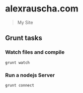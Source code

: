 # alexrauscha.com
> My Site
## Grunt tasks
[grunt]: http://gruntjs.com/

### Watch files and compile
`grunt watch`

### Run a nodejs Server
`grunt connect`